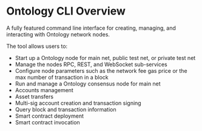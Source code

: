 # Ontology CLI Overview
A fully featured command line interface for creating, managing, and interacting with Ontology network nodes.

The tool allows users to:
- Start up a Ontology node for main net, public test net, or private test net
- Manage the nodes RPC, REST, and WebSocket sub-services
- Configure node parameters such as the network fee gas price or the max number of transaction in a block
- Run and manage a Ontology consensus node for main net
- Accounts management
- Asset transfers
- Multi-sig account creation and transaction signing
- Query block and transaction information
- Smart contract deployment
- Smart contract invocation
